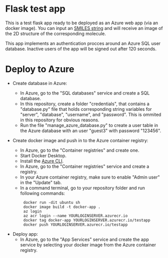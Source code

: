# Flask test app
This is a test flask app ready to be deployed as an Azure web app (via an docker image). You can input an [SMILES string](https://en.wikipedia.org/wiki/Simplified_molecular-input_line-entry_system) and will receive an image of the 2D structure of the corresponding molecule.

This app implements an authentication procces around an Azure SQL user database. Inactive users of the app will be signed out after 120 seconds.


# Deploy to Azure

- Create database in Azure:
    - In Azure, go to the "SQL databases" service and create a SQL database.
    - In this repository, create a folder "credentials", that contains a "database.py" file that holds corresponding string variables for "server", "database", "username", and "password". This is ommited in this repository for obvious reasons.
    - Run the file "manage_azure_database.py" to create a user table in the Azure database with an user "guest3" with password "123456".

- Create docker image and push in to the Azure container registry:
    - In Azure, go to the "Container registries" and create one.
    - Start Docker Desktop.
    - Install the [Azure CLI](https://docs.microsoft.com/en-us/cli/azure/install-azure-cli).
    - In Azure, go to the "Container registries" service and create a registry.
    - In your Azure container registry, make sure to enable "Admin user" in the "Update" tab.
    - In a command terminal, go to your repository folder and run following commands:

```
        docker run -dit ubuntu sh
        docker image build -t docker-app .
        az login
        az acr login --name YOURLOGINSERVER.azurecr.io
        docker tag docker-app YOURLOGINSERVER.azurecr.io/testapp         
        docker push YOURLOGINSERVER.azurecr.io/testapp
```
	
 
- Deploy app:
    - In Azure, go to the "App Services" service and create the app service by selecting your docker image from the Azure container registry.
